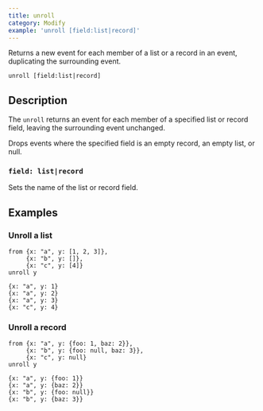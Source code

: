 ```yaml
---
title: unroll
category: Modify
example: 'unroll [field:list|record]'
---
```



Returns a new event for each member of a list or a record in an event,
duplicating the surrounding event.

```tql
unroll [field:list|record]
```

## Description

The `unroll` returns an event for each member of a specified list or record
field, leaving the surrounding event unchanged.

Drops events where the specified field is an empty record, an empty list, or
null.

### `field: list|record`

Sets the name of the list or record field.

## Examples

### Unroll a list

```tql
from {x: "a", y: [1, 2, 3]},
     {x: "b", y: []},
     {x: "c", y: [4]}
unroll y
```

```tql
{x: "a", y: 1}
{x: "a", y: 2}
{x: "a", y: 3}
{x: "c", y: 4}
```

### Unroll a record

```tql
from {x: "a", y: {foo: 1, baz: 2}},
     {x: "b", y: {foo: null, baz: 3}},
     {x: "c", y: null}
unroll y
```

```tql
{x: "a", y: {foo: 1}}
{x: "a", y: {baz: 2}}
{x: "b", y: {foo: null}}
{x: "b", y: {baz: 3}}
```
